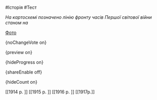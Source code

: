 #Історія #Тест

*На картосхемі позначено лінію фронту часів Першої світової війни станом на*

[Фото](https://zno.osvita.ua//doc/images/znotest/102/10216/34_1.jpg)

{noChangeVote on}

{preview on}

{hideProgress on}

{shareEnable off}

{hideCount on}

[[1914 р. ]]
[[1915 р. ]]
[[1916 р. ]]
[[1917р.]]
